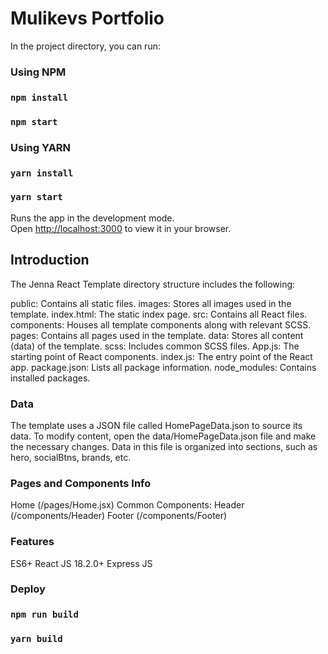 # Mulikevs Portfolio


In the project directory, you can run:
### Using NPM
### `npm install`
### `npm start`

### Using YARN
### `yarn install`
### `yarn start`

Runs the app in the development mode.\
Open [http://localhost:3000](http://localhost:3000) to view it in your browser.



## Introduction

The Jenna React Template directory structure includes the following:

public: Contains all static files.
images: Stores all images used in the template.
index.html: The static index page.
src: Contains all React files.
components: Houses all template components along with relevant SCSS.
pages: Contains all pages used in the template.
data: Stores all content (data) of the template.
scss: Includes common SCSS files.
App.js: The starting point of React components.
index.js: The entry point of the React app.
package.json: Lists all package information.
node_modules: Contains installed packages.

### Data

The template uses a JSON file called HomePageData.json to source its data. To modify content, open the data/HomePageData.json file and make the necessary changes. Data in this file is organized into sections, such as hero, socialBtns, brands, etc.

### Pages and Components Info

Home (/pages/Home.jsx)
Common Components:
    Header (/components/Header)
    Footer (/components/Footer)

### Features

ES6+
React JS 18.2.0+
Express JS

### Deploy

### `npm run build`
### `yarn build`    